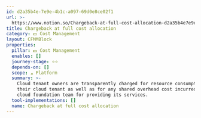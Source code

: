 ```yaml
---
id: d2a35b4e-7e9e-4b1c-a097-69d0e8ce02f1
url: >-
  https://www.notion.so/Chargeback-at-full-cost-allocation-d2a35b4e7e9e4b1ca09769d0e8ce02f1
title: Chargeback at full cost allocation
category: 💵 Cost Management
layout: CFMMBlock
properties:
  pillar: 💵 Cost Management
  enables: []
  journey-stage: ⭐️⭐️
  depends-on: []
  scope: ☁️ Platform
  summary: >-
    Cloud tenant owners are transparently charged for resource consumption in
    their cloud tenant as well as for any shared overhead cost incurred by the
    cloud foundation team for providing its services.
  tool-implementations: []
  name: Chargeback at full cost allocation
---
```


